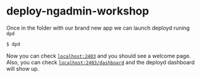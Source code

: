 # deploy-ngadmin-workshop

Once in the folder with our brand new app we can launch
deployd runing `dpd`

```bash
$ dpd
```

Now you can check [`localhost:2403`](http://localhost:2403) and you
should see a welcome page. Also, you can check
[`localhost:2403/dashboard`](http://localhost:2403/dashboard) and the
deployd dashboard will show up.
